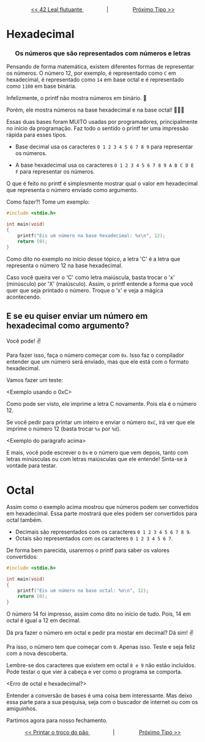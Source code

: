 <p align="center"> <a href="printf_5.md"> << 42 Leal flutuante </a> &#8195;&#8195;&#8195;&#8195; | &#8195;&#8195;&#8195;&#8195; <a href="printf_7.md"> Próximo Tipo >> </a> </p>

# Hexadecimal
### <center>Os números que são representados com números e letras </center>

Pensando de forma matemática, existem diferentes formas de representar os números. O número 12, por exemplo, é representado como ``C`` em hexadecimal, é representado como ``14`` em base octal e é representado como ``1100`` em base binária.

Infelizmente, o printf não mostra números em binário. 🥺

Porém, ele mostra números na base hexadecimal e na base octal! :partying_face::partying_face::partying_face:

Essas duas bases foram MUITO usadas por programadores, principalmente no início da programação. Faz todo o sentido o printf ter uma impressão rápida para esses tipos.

- Base decimal usa os caracteres ``0 1 2 3 4 5 6 7 8 9`` para representar os números.

- A base hexadecimal usa os caracteres ``0 1 2 3 4 5 6 7 8 9 A B C D E F`` para representar os números.

O que é feito no printf é simplesmente mostrar qual o valor em hexadecimal que representa o número enviado como argumento.

Como fazer?! Tome um exemplo:

```c
#include <stdio.h>

int	main(void)
{
	printf("Eis um número na base hexadecimal: %x\n", 12);
	return (0);
}
```

Como dito no exemplo no início desse tópico, a letra 'C' é a letra que representa o número 12 na base hexadecimal.

Caso você queira ver o 'C' como letra maiúscula, basta trocar o 'x' (minúsculo) por 'X' (maiúsculo). Assim, o printf entende a forma que você quer que seja printado o número. Troque o 'x' e veja a mágica acontecendo.

## E se eu quiser enviar um número em hexadecimal como argumento?

Você pode! :v:

Para fazer isso, faça o número começar com ``0x``. Isso faz o compilador entender que um número será enviado, mas que ele está com o formato hexadecimal.

Vamos fazer um teste:

<Exemplo usando o 0xC>

Como pode ser visto, ele imprime a letra C novamente. Pois ela é o número 12.

Se você pedir para printar um inteiro e enviar o número ``0xC``, irá ver que ele imprime o número 12 (basta trocar ``%x`` por ``%d``).

<Exemplo do parágrafo acima>

E mais, você pode escrever o ``0x`` e o número que vem depois, tanto com letras minúsculas ou com letras maiúsculas que ele entende! Sinta-se à vontade para testar.

# Octal

Assim como o exemplo acima mostrou que números podem ser convertidos em hexadecimal. Essa parte mostrará que eles podem ser convertidos para octal também.

- Decimais são representados com os caracteres ``0 1 2 3 4 5 6 7 8 9``.
- Octais são representados com os caracteres ``0 1 2 3 4 5 6 7``.

De forma bem parecida, usaremos o printf para saber os valores convertidos:

```c
#include <stdio.h>

int	main(void)
{
	printf("Eis um número na base octal: %o\n", 12);
	return (0);
}
```

O número 14 foi impresso, assim como dito no início de tudo. Pois, 14 em octal é igual a 12 em decimal.

Dá pra fazer o número em octal e pedir pra mostar em decimal? Dá sim! :v:

Pra isso, o número tem que começar com ``0``. Apenas isso. Teste e seja feliz com a nova descoberta.

Lembre-se dos caracteres que existem em octal ``8 e 9`` não estão incluídos. Pode testar o que vier à cabeça e ver como o programa se comporta.

<Erro de octal e hexadecimal?>

Entender a conversão de bases é uma coisa bem interessante. Mas deixo essa parte para a sua pesquisa, seja com o buscador de internet ou com os amiguinhos.

Partimos agora para nosso fechamento.

<p align="center"> <a href="printf_5.md"> << Printar o troco do pão </a> &#8195;&#8195;&#8195;&#8195; | &#8195;&#8195;&#8195;&#8195; <a href="printf_7.md"> Próximo Tipo >> </a> </p>